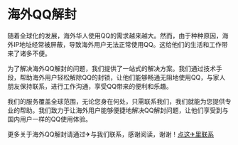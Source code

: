 # 海外QQ解封

随着全球化的发展，海外华人使用QQ的需求越来越大。然而，由于种种原因，海外IP地址经常被屏蔽，导致海外用户无法正常使用QQ。这给他们的生活和工作带来了诸多不便。

为了解决海外QQ解封的问题，我们提供了一站式的解决方案。我们通过技术手段，帮助海外用户轻松解除QQ的封锁，让他们能够畅通无阻地使用QQ，与家人朋友保持联系，进行工作沟通，享受QQ带来的便利和乐趣。

我们的服务覆盖全球范围，无论您身在何处，只需联系我们，我们就能为您提供专业的帮助。我们致力于让海外用户能够便捷地解决QQ解封问题，让他们享受到与国内用户一样的QQ使用体验。

更多关于海外QQ解封请通过✈与我们联系，感谢阅读，谢谢！[点这✈里联系](https://abc.k02.cc)